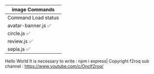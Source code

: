 |         image Commands         |
|--------------------------------|
|     Command       Load status  |
| avatar-banner.js  ✅           |
| circle.js         ✅           |
| review.js         ✅           |
| sepia.js          ✅           |
Hello World
It is necessary to write : npm i express|
Copyright f2roq sub channel : https://www.youtube.com/c/Onclf2roq/
